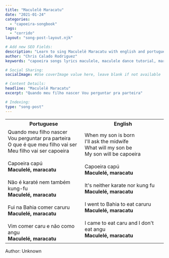 ```yaml
---
title: "Maculelê Maracatu"
date: "2021-01-24"
categories:
  - "capoeira-songbook"
tags:
  - "corrido"
layout: "song-post-layout.njk"

# Add new SEO Fields:
description: "Learn to sing Maculelê Maracatu with english and portuguese translations along with a video to help you learn."
author: "Chris Calado Rodriguez"
keywords: "capoeira songs lyrics maculele, maculele dance tutorial, maracatu capoeira meaning, capoeira song translation, traditional capoeira songs, capoeira music history, maculele sticks fight, learn capoeira songs"

# Social Sharing:
socialImage: #Use coverImage value here, leave blank if not available

# Content Details:
headline: "Maculelê Maracatu"
excerpt: "Quando meu filho nascer Vou perguntar pra parteira"

# Indexing:
type: "song-post"
---
```


<table class="capoeira-table">
    <tr class="header-row">
        <th>Portuguese</th>
        <th>English</th>
    </tr>
    <tr>
        <td>Quando meu filho nascer<br>
Vou perguntar pra parteira<br>
O que é que meu filho vai ser<br>
Meu filho vai ser capoeira<br><br>
Capoeira capú<br>
<strong>Maculelé, maracatu</strong><br><br>
Não é karaté nem também kung-fu<br>
<strong>Maculelé, maracatu</strong><br><br>
Fui na Bahia comer caruru<br>
<strong>Maculelé, maracatu</strong><br><br>
Vim comer caru e não como angu<br>
<strong>Maculelé, maracatu</strong></td>
        <td>When my son is born<br>
I'll ask the midwife<br>
What will my son be<br>
My son will be capoeira<br><br>
Capoeira capú<br>
<strong>Maculelé, maracatu</strong><br><br>
It's neither karate nor kung fu<br>
<strong>Maculelé, maracatu</strong><br><br>
I went to Bahia to eat caruru<br>
<strong>Maculelé, maracatu</strong><br><br>
I came to eat caru and I don't eat angu<br>
<strong>Maculelé, maracatu</strong></td>
    </tr>
</table>
<figcaption>
    Author: Unknown
</figcaption>
